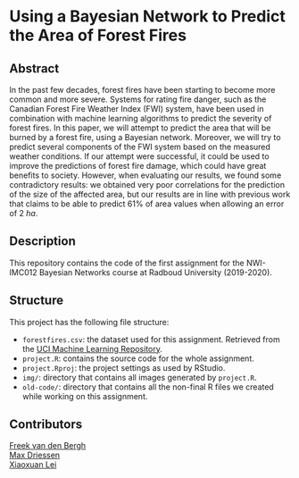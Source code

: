 # Using a Bayesian Network to Predict the Area of Forest Fires

## Abstract

In the past few decades, forest fires have been starting to become more common and more severe. Systems for rating fire danger, such as the Canadian Forest Fire Weather Index (FWI) system, have been used in combination with machine learning algorithms to predict the severity of forest fires. In this paper, we will attempt to predict the area that will be burned by a forest fire, using a Bayesian network. Moreover, we will try to predict several components of the FWI system based on the measured weather conditions. If our attempt were successful, it could be used to improve the predictions of forest fire damage, which could have great benefits to society. However, when evaluating our results, we found some contradictory results: we obtained very poor correlations for the prediction of the size of the affected area, but our results are in line with previous work that claims to be able to predict 61\% of area values when allowing an error of 2 _ha_.

## Description

This repository contains the code of the first assignment for the NWI-IMC012 Bayesian Networks course at Radboud University (2019-2020).

## Structure

This project has the following file structure:
- `forestfires.csv`: the dataset used for this assignment. Retrieved from the [UCI Machine Learning Repository](https://archive.ics.uci.edu/ml/datasets/Forest+Fires).
- `project.R`: contains the source code for the whole assignment.
- `project.Rproj`: the project settings as used by RStudio.
- `img/`: directory that contains all images generated by `project.R`.
- `old-code/`: directory that contains all the non-final R files we created while working on this assignment.

## Contributors

[Freek van den Bergh](https://github.com/fbergh)<br>
[Max Driessen](https://github.com/MaxDriessen)<br>
[Xiaoxuan Lei](https://github.com/RainyFields)<br>
